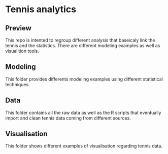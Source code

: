 # Tennis analytics

## Preview
This repo is intented to regroup different analysis that baseicaly link the tennis and the statistics. There are different modeling examples as well as visualition tools.

## Modeling
This folder provides differents modeling examples using different statistical techniques.

## Data
This folder contains all the raw data as well as the R scripts that eventually import and clean tennis data coming from different sources.

## Visualisation
This folder shows different examples of visualisation regarding tennis data.

